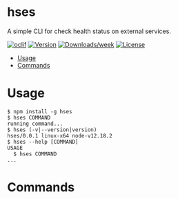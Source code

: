 hses
===

A simple CLI for check health status on external services.

[![oclif](https://img.shields.io/badge/cli-oclif-brightgreen.svg)](https://oclif.io)
[![Version](https://img.shields.io/npm/v/hses.svg)](https://npmjs.org/package/hses)
[![Downloads/week](https://img.shields.io/npm/dw/hses.svg)](https://npmjs.org/package/hses)
[![License](https://img.shields.io/npm/l/ses.svg)](https://github.com/clouby/hses/blob/master/package.json)

<!-- toc -->
* [Usage](#usage)
* [Commands](#commands)
<!-- tocstop -->
# Usage
<!-- usage -->
```sh-session
$ npm install -g hses
$ hses COMMAND
running command...
$ hses (-v|--version|version)
hses/0.0.1 linux-x64 node-v12.18.2
$ hses --help [COMMAND]
USAGE
  $ hses COMMAND
...
```
<!-- usagestop -->
# Commands
<!-- commands -->

<!-- commandsstop -->

